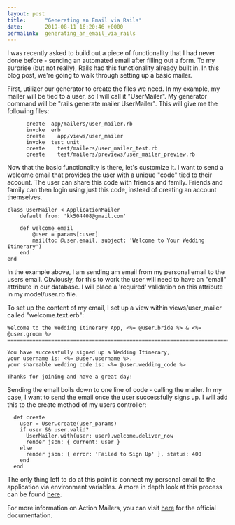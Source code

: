 ```yaml
---
layout: post
title:      "Generating an Email via Rails"
date:       2019-08-11 16:20:46 +0000
permalink:  generating_an_email_via_rails
---
```


I was recently asked to build out a piece of functionality that I had never done before - sending an automated email after filling out a form.  To my surprise (but not really), Rails had this functionality already built in.  In this blog post, we're going to walk through setting up a basic mailer.

First, utilizer our generator to create the files we need.  In my example, my mailer will be tied to a user, so I will call it "UserMailer".  My generator command will be "rails generate mailer UserMailer".  This will give me the following files:

```
      create  app/mailers/user_mailer.rb
      invoke  erb
      create    app/views/user_mailer
      invoke  test_unit
      create    test/mailers/user_mailer_test.rb
      create    test/mailers/previews/user_mailer_preview.rb
```

Now that the basic functionality is there, let's customize it.  I want to send a welcome email that provides the user with a unique "code" tied to their account.  The user can share this code with friends and family.  Friends and family can then login using just this code, instead of creating an account themselves.

```
class UserMailer < ApplicationMailer
	default from: 'kk504408@gmail.com'

	def welcome_email
    	@user = params[:user]
    	mail(to: @user.email, subject: 'Welcome to Your Wedding Itinerary')
  	end
end
```

In the example above, I am sending am email from my personal email to the users email.  Obviously, for this to work the user will need to have an "email" attribute in our database.  I will place a 'required' validation on this attribute in my model/user.rb file.

To set up the content of my email, I set up a view within views/user_mailer called "welcome.text.erb":

```
Welcome to the Wedding Itinerary App, <%= @user.bride %> & <%= @user.groom %>
=============================================================================
 
You have successfully signed up a Wedding Itinerary,
your username is: <%= @user.username %>.
your shareable wedding code is: <%= @user.wedding_code %>
  
Thanks for joining and have a great day!
```

Sending the email boils down to one line of code - calling the mailer.  In my case, I want to send the email once the user successfully signs up.  I will add this to the create method of my users controller:

```
  def create 
    user = User.create(user_params)
    if user && user.valid?
      UserMailer.with(user: user).welcome.deliver_now
      render json: { current: user }
    else
      render json: { error: 'Failed to Sign Up' }, status: 400
    end
  end
```

The only thing left to do at this point is connect my personal email to the application via environment variables.  A more in depth look at this process can be found [here](http://railsapps.github.io/rails-environment-variables.html). 

For more information on Action Mailers, you can visit [here](https://guides.rubyonrails.org/action_mailer_basics.html) for the official documentation.
